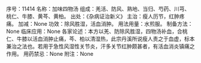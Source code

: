 序号：11414
名称：加味四物汤
组成：羌活、防风、熟地、当归、芍药、川芎、桃仁、牛膝、黄芩、黄柏。
出处：《杂病证治新义》
主治：瘦人历节，红肿疼痛。
加减：None
功效：除风胜湿，活血消肿。
用法用量：水煎服。
制备方法：None
临床应用：None
各家论述：本方以羌、防除风胜湿，四物汤补血，合桃仁、牛膝以活血消肿止痛，芩、柏以清湿热，此宗丹溪所说瘦人责之于血虚，标本兼治之法也。若用于急性风湿性关节炎，汗多关节红肿颇甚者，有活血消炎镇痛之作用。
用药禁忌：None
附注：None
